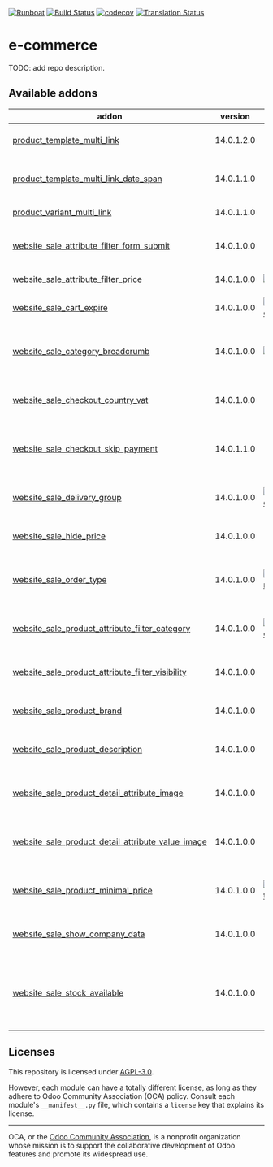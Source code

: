 
[![Runboat](https://img.shields.io/badge/runboat-Try%20me-875A7B.png)](https://runboat.odoo-community.org/builds?repo=OCA/e-commerce&target_branch=14.0)
[![Build Status](https://travis-ci.com/OCA/e-commerce.svg?branch=14.0)](https://travis-ci.com/OCA/e-commerce)
[![codecov](https://codecov.io/gh/OCA/e-commerce/branch/14.0/graph/badge.svg)](https://codecov.io/gh/OCA/e-commerce)
[![Translation Status](https://translation.odoo-community.org/widgets/e-commerce-14-0/-/svg-badge.svg)](https://translation.odoo-community.org/engage/e-commerce-14-0/?utm_source=widget)

<!-- /!\ do not modify above this line -->

# e-commerce

TODO: add repo description.

<!-- /!\ do not modify below this line -->

<!-- prettier-ignore-start -->

[//]: # (addons)

Available addons
----------------
addon | version | maintainers | summary
--- | --- | --- | ---
[product_template_multi_link](product_template_multi_link/) | 14.0.1.2.0 |  | Product Multi Links (Template)
[product_template_multi_link_date_span](product_template_multi_link_date_span/) | 14.0.1.1.0 |  | Add an optional date span for when a link is active.
[product_variant_multi_link](product_variant_multi_link/) | 14.0.1.1.0 |  | Product Multi Links (Variant)
[website_sale_attribute_filter_form_submit](website_sale_attribute_filter_form_submit/) | 14.0.1.0.0 |  | Allow to apply manually the filters on the e-commerce
[website_sale_attribute_filter_price](website_sale_attribute_filter_price/) | 14.0.1.0.0 | [![Tardo](https://github.com/Tardo.png?size=30px)](https://github.com/Tardo) | A price filter for website sale
[website_sale_cart_expire](website_sale_cart_expire/) | 14.0.1.0.0 | [![ivantodorovich](https://github.com/ivantodorovich.png?size=30px)](https://github.com/ivantodorovich) | Expire abandoned carts
[website_sale_category_breadcrumb](website_sale_category_breadcrumb/) | 14.0.1.0.0 | [![Rad0van](https://github.com/Rad0van.png?size=30px)](https://github.com/Rad0van) | Displays Product Category Breadcrumb(s) in eCommerce
[website_sale_checkout_country_vat](website_sale_checkout_country_vat/) | 14.0.1.0.0 |  | Autocomplete VAT in checkout process
[website_sale_checkout_skip_payment](website_sale_checkout_skip_payment/) | 14.0.1.1.0 |  | Skip payment for logged users in checkout process
[website_sale_delivery_group](website_sale_delivery_group/) | 14.0.1.0.0 | [![ivantodorovich](https://github.com/ivantodorovich.png?size=30px)](https://github.com/ivantodorovich) | Provides a way to group shipping methods
[website_sale_hide_price](website_sale_hide_price/) | 14.0.1.0.0 |  | Hide product prices on the shop
[website_sale_order_type](website_sale_order_type/) | 14.0.1.0.0 | [![joao-p-marques](https://github.com/joao-p-marques.png?size=30px)](https://github.com/joao-p-marques) | This module allows sale_order_type to work with website_sale.
[website_sale_product_attribute_filter_category](website_sale_product_attribute_filter_category/) | 14.0.1.0.0 | [![ivantodorovich](https://github.com/ivantodorovich.png?size=30px)](https://github.com/ivantodorovich) | Allow group attributes in shop by categories
[website_sale_product_attribute_filter_visibility](website_sale_product_attribute_filter_visibility/) | 14.0.1.0.0 |  | Allow hide any attributes in shop attributes filter
[website_sale_product_brand](website_sale_product_brand/) | 14.0.1.0.0 |  | Product Brand Filtering in Website
[website_sale_product_description](website_sale_product_description/) | 14.0.1.0.0 |  | Shows custom e-Commerce description for products
[website_sale_product_detail_attribute_image](website_sale_product_detail_attribute_image/) | 14.0.1.0.0 |  | Display attributes images in shop product detail
[website_sale_product_detail_attribute_value_image](website_sale_product_detail_attribute_value_image/) | 14.0.1.0.0 |  | Display attributes values images in shop product detail
[website_sale_product_minimal_price](website_sale_product_minimal_price/) | 14.0.1.0.0 | [![sergio-teruel](https://github.com/sergio-teruel.png?size=30px)](https://github.com/sergio-teruel) | Display minimal price for products that has variants
[website_sale_show_company_data](website_sale_show_company_data/) | 14.0.1.0.0 |  | Show commercial partner data if any
[website_sale_stock_available](website_sale_stock_available/) | 14.0.1.0.0 |  | Display 'Available to promise' in shop online instead 'Quantity On Hand'

[//]: # (end addons)

<!-- prettier-ignore-end -->

## Licenses

This repository is licensed under [AGPL-3.0](LICENSE).

However, each module can have a totally different license, as long as they adhere to Odoo Community Association (OCA)
policy. Consult each module's `__manifest__.py` file, which contains a `license` key
that explains its license.

----
OCA, or the [Odoo Community Association](http://odoo-community.org/), is a nonprofit
organization whose mission is to support the collaborative development of Odoo features
and promote its widespread use.
